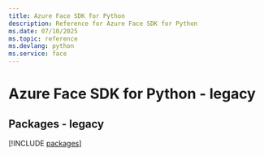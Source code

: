 ```yaml
---
title: Azure Face SDK for Python
description: Reference for Azure Face SDK for Python
ms.date: 07/10/2025
ms.topic: reference
ms.devlang: python
ms.service: face
---
```

# Azure Face SDK for Python - legacy
## Packages - legacy
[!INCLUDE [packages](face-index.md)]